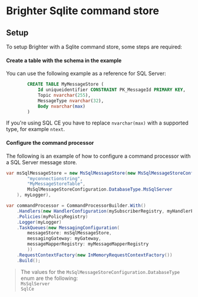 # Brighter Sqlite command store

## Setup

To setup Brighter with a Sqlite command store, some steps are required:

#### Create a table with the schema in the example

You can use the following example as a reference for SQL Server:

```sql
        CREATE TABLE MyMessageStore (
            Id uniqueidentifier CONSTRAINT PK_MessageId PRIMARY KEY,
            Topic nvarchar(255),
            MessageType nvarchar(32),
            Body nvarchar(max)
        )
```
If you're using SQL CE you have to replace `nvarchar(max)` with a supported type, for example `ntext`.

#### Configure the command processor

The following is an example of how to configure a command processor with a SQL Server message store.

```csharp
var msSqlMessageStore = new MsSqlMessageStore(new MsSqlMessageStoreConfiguration(
        "myconnectionstring", 
        "MyMessageStoreTable", 
        MsSqlMessageStoreConfiguration.DatabaseType.MsSqlServer
    ), myLogger),

var commandProcessor = CommandProcessorBuilder.With()
    .Handlers(new HandlerConfiguration(mySubscriberRegistry, myHandlerFactory))
    .Policies(myPolicyRegistry)
    .Logger(myLogger)
    .TaskQueues(new MessagingConfiguration(
        messageStore: msSqlMessageStore,
        messagingGateway: myGateway,
        messageMapperRegistry: myMessageMapperRegistry
        ))
    .RequestContextFactory(new InMemoryRequestContextFactory())
    .Build();
```

> The values for the `MsSqlMessageStoreConfiguration.DatabaseType` enum are the following:  
> `MsSqlServer`  
> `SqlCe`
